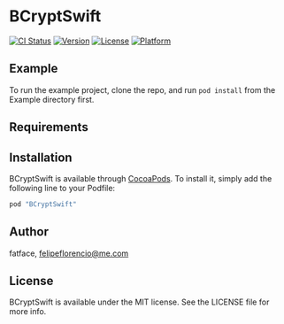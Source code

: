 # BCryptSwift

[![CI Status](http://img.shields.io/travis/fatface/BCryptSwift.svg?style=flat)](https://travis-ci.org/fatface/BCryptSwift)
[![Version](https://img.shields.io/cocoapods/v/BCryptSwift.svg?style=flat)](http://cocoapods.org/pods/BCryptSwift)
[![License](https://img.shields.io/cocoapods/l/BCryptSwift.svg?style=flat)](http://cocoapods.org/pods/BCryptSwift)
[![Platform](https://img.shields.io/cocoapods/p/BCryptSwift.svg?style=flat)](http://cocoapods.org/pods/BCryptSwift)

## Example

To run the example project, clone the repo, and run `pod install` from the Example directory first.

## Requirements

## Installation

BCryptSwift is available through [CocoaPods](http://cocoapods.org). To install
it, simply add the following line to your Podfile:

```ruby
pod "BCryptSwift"
```

## Author

fatface, felipeflorencio@me.com

## License

BCryptSwift is available under the MIT license. See the LICENSE file for more info.
